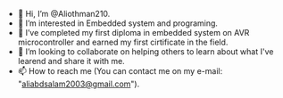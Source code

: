- 👋 Hi, I’m @Aliothman210.
- 👀 I’m interested in Embedded system and programing.
- 🌱 I’ve completed my first diploma in embedded system on AVR microcontroller and earned my first cirtificate in the field.
- 💞️ I’m looking to collaborate on helping others to learn about what I've learend and share it with me.
- 📫 How to reach me (You can contact me on my e-mail: "aliabdsalam2003@gmail.com").
  

<!---
Aliothman210/Aliothman210 is a ✨ special ✨ repository because its `README.md` (this file) appears on your GitHub profile.
You can click the Preview link to take a look at your changes.
--->
